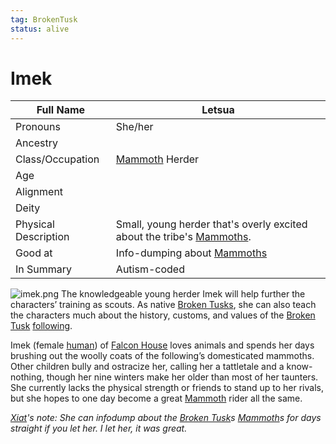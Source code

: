 ```yaml
---
tag: BrokenTusk
status: alive
---
```

# Imek

| Full Name            | Letsua                                                                |
| -------------------- | --------------------------------------------------------------------- |
| Pronouns             | She/her                                                               |
| Ancestry             |                                                                       |
| Class/Occupation     | [Mammoth](questforthefrozenflame/docs/Backstory/NPCs/Fauna/Mammoth.md) Herder                                                                |
| Age                  |                                                                       |
| Alignment            |                                                                       |
| Deity                |                                                                       |
| Physical Description | Small, young herder that's overly excited about the tribe's [Mammoths](questforthefrozenflame/docs/Backstory/NPCs/Fauna/Mammoth.md). |
| Good at              | Info-dumping about [Mammoths](questforthefrozenflame/docs/Backstory/NPCs/Fauna/Mammoth.md)                                           |
| In Summary           | Autism-coded                                                          |

![imek.png](questforthefrozenflame/docs/Images/People/imek.png)
The knowledgeable young herder Imek will help further the characters’ training as scouts. As native [Broken Tusks](questforthefrozenflame/docs/Backstory/Organizations/Broken-Tusk.md), she can also teach the characters much about the history, customs, and values of the [Broken Tusk](questforthefrozenflame/docs/Backstory/Organizations/Broken-Tusk.md) [following](questforthefrozenflame/docs/Backstory/Notions/Following.md).

Imek (female [human](questforthefrozenflame/docs/Backstory/Notions/Races/Human.md)) of [Falcon House](questforthefrozenflame/docs/Backstory/Organizations/Falcon-House.md) loves animals and spends her days brushing out the woolly coats of the following’s domesticated mammoths. Other children bully and ostracize her, calling her a tattletale and a know-nothing, though her nine winters make her older than most of her taunters. She currently lacks the physical strength or friends to stand up to her rivals, but she hopes to one day become a great [Mammoth](questforthefrozenflame/docs/Backstory/NPCs/Fauna/Mammoth.md) rider all the same.

*[Xiat](questforthefrozenflame/docs/Backstory/Party-Members/Xiat.md)'s note: She can infodump about the [Broken Tusk](questforthefrozenflame/docs/Backstory/Organizations/Broken-Tusk.md)s [Mammoth](questforthefrozenflame/docs/Backstory/NPCs/Fauna/Mammoth.md)s for days straight if you let her. I let her, it was great.*